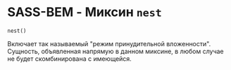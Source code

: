 # SASS-BEM - Миксин `nest`

`nest()`

Включает так называемый "режим принудительной вложенности". Сущность, объявленная напрямую в данном миксине, в любом случае не будет скомбинирована с имеющейся.
